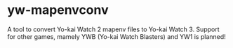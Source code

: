 # yw-mapenvconv
A tool to convert Yo-kai Watch 2 mapenv files to Yo-kai Watch 3. Support for other games, mamely YWB (Yo-kai Watch Blasters) and YW1 is planned!
